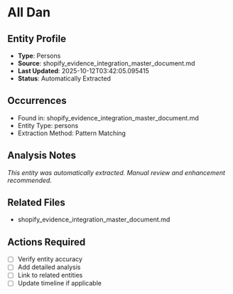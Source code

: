 # All Dan

## Entity Profile
- **Type**: Persons
- **Source**: shopify_evidence_integration_master_document.md
- **Last Updated**: 2025-10-12T03:42:05.095415
- **Status**: Automatically Extracted

## Occurrences
- Found in: shopify_evidence_integration_master_document.md
- Entity Type: persons
- Extraction Method: Pattern Matching

## Analysis Notes
*This entity was automatically extracted. Manual review and enhancement recommended.*

## Related Files
- shopify_evidence_integration_master_document.md

## Actions Required
- [ ] Verify entity accuracy
- [ ] Add detailed analysis
- [ ] Link to related entities
- [ ] Update timeline if applicable
